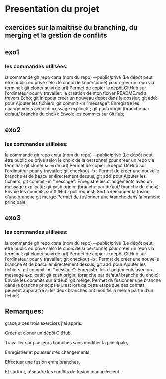 # Presentation du projet
## exercices sur la maitrise du branching, du merging et la gestion de conflits


## exo1

### les commandes utilisées:
la commande  gh repo creta (nom du repo) --public/privé (Le dépôt peut être public ou privé selon le choix de la personne) pour creer un repo via terminal;
git clone( suivi de url) Permet de copier le dépôt GitHub sur l’ordinateur  pour y travailler;
la creation de mon fichier README.md a travers Echo;
git init:pour creer un nouveau  depot dans le dossier;
git add: pour Ajouter les fichiers;
git commit -m "message": Enregistre les changements avec un message explicatif;
git push origin (branche par defaut/ branche du choix): Envoie les commits sur GitHub;

## exo2

### les commandes utilisées:

la commande  gh repo creta (nom du repo) --public/privé (Le dépôt peut être public ou privé selon le choix de la personne) pour creer un repo via terminal;
git clone( suivi de url) Permet de copier le dépôt GitHub sur l’ordinateur  pour y travailler;
git checkout -b : Permet de créer une nouvelle branche et de basculer directement dessus;
git add: pour Ajouter les fichiers;
git commit -m "message": Enregistre les changements avec un message explicatif;
git push origin: (branche par defaut/ branche du choix): Envoie les commits sur GitHub;
pull request: Sert à demander la fusion d’une branche
git merge: Permet de fusionner une branche dans la branche principale


## exo3

### les commandes utilisées:

la commande  gh repo creta (nom du repo) --public/privé (Le dépôt peut être public ou privé selon le choix de la personne) pour creer un repo via terminal;
git clone( suivi de url) Permet de copier le dépôt GitHub sur l’ordinateur  pour y travailler;
git checkout -b : Permet de créer une nouvelle branche et de basculer directement dessus;
git add: pour Ajouter les fichiers;
git commit -m "message": Enregistre les changements avec un message explicatif;
git push origin: (branche par defaut/ branche du choix): Envoie les commits sur GitHub;
git merge: Permet de fusionner une branche dans la branche principale(C’est lors de cette étape que des conflits peuvent apparaître si les deux branches ont modifié la même partie d’un fichier)


## Remarques:

grace a ces trois exercices j'ai appris:

Créer et cloner un dépôt GitHub,

Travailler sur plusieurs branches sans modifier la principale,

Enregistrer et pousser mes changements,

Effectuer une fusion entre branches,

Et surtout, résoudre les conflits de fusion manuellement.



